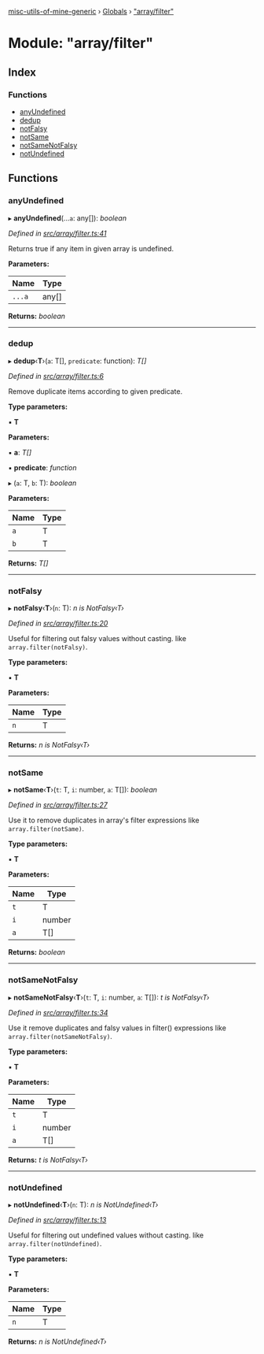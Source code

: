[misc-utils-of-mine-generic](../README.md) › [Globals](../globals.md) › ["array/filter"](_array_filter_.md)

# Module: "array/filter"

## Index

### Functions

* [anyUndefined](_array_filter_.md#anyundefined)
* [dedup](_array_filter_.md#dedup)
* [notFalsy](_array_filter_.md#notfalsy)
* [notSame](_array_filter_.md#notsame)
* [notSameNotFalsy](_array_filter_.md#notsamenotfalsy)
* [notUndefined](_array_filter_.md#notundefined)

## Functions

###  anyUndefined

▸ **anyUndefined**(...`a`: any[]): *boolean*

*Defined in [src/array/filter.ts:41](https://github.com/cancerberoSgx/misc-utils-of-mine/blob/4bfc82a/misc-utils-of-mine-generic/src/array/filter.ts#L41)*

Returns true if any item in given array is undefined.

**Parameters:**

Name | Type |
------ | ------ |
`...a` | any[] |

**Returns:** *boolean*

___

###  dedup

▸ **dedup**‹**T**›(`a`: T[], `predicate`: function): *T[]*

*Defined in [src/array/filter.ts:6](https://github.com/cancerberoSgx/misc-utils-of-mine/blob/4bfc82a/misc-utils-of-mine-generic/src/array/filter.ts#L6)*

Remove duplicate items according to given predicate.

**Type parameters:**

▪ **T**

**Parameters:**

▪ **a**: *T[]*

▪ **predicate**: *function*

▸ (`a`: T, `b`: T): *boolean*

**Parameters:**

Name | Type |
------ | ------ |
`a` | T |
`b` | T |

**Returns:** *T[]*

___

###  notFalsy

▸ **notFalsy**‹**T**›(`n`: T): *n is NotFalsy‹T›*

*Defined in [src/array/filter.ts:20](https://github.com/cancerberoSgx/misc-utils-of-mine/blob/4bfc82a/misc-utils-of-mine-generic/src/array/filter.ts#L20)*

Useful for filtering out falsy values without casting. like `array.filter(notFalsy)`.

**Type parameters:**

▪ **T**

**Parameters:**

Name | Type |
------ | ------ |
`n` | T |

**Returns:** *n is NotFalsy‹T›*

___

###  notSame

▸ **notSame**‹**T**›(`t`: T, `i`: number, `a`: T[]): *boolean*

*Defined in [src/array/filter.ts:27](https://github.com/cancerberoSgx/misc-utils-of-mine/blob/4bfc82a/misc-utils-of-mine-generic/src/array/filter.ts#L27)*

Use it to remove duplicates in array's filter expressions like `array.filter(notSame)`.

**Type parameters:**

▪ **T**

**Parameters:**

Name | Type |
------ | ------ |
`t` | T |
`i` | number |
`a` | T[] |

**Returns:** *boolean*

___

###  notSameNotFalsy

▸ **notSameNotFalsy**‹**T**›(`t`: T, `i`: number, `a`: T[]): *t is NotFalsy‹T›*

*Defined in [src/array/filter.ts:34](https://github.com/cancerberoSgx/misc-utils-of-mine/blob/4bfc82a/misc-utils-of-mine-generic/src/array/filter.ts#L34)*

Use it remove duplicates and falsy values in filter() expressions like `array.filter(notSameNotFalsy)`.

**Type parameters:**

▪ **T**

**Parameters:**

Name | Type |
------ | ------ |
`t` | T |
`i` | number |
`a` | T[] |

**Returns:** *t is NotFalsy‹T›*

___

###  notUndefined

▸ **notUndefined**‹**T**›(`n`: T): *n is NotUndefined‹T›*

*Defined in [src/array/filter.ts:13](https://github.com/cancerberoSgx/misc-utils-of-mine/blob/4bfc82a/misc-utils-of-mine-generic/src/array/filter.ts#L13)*

Useful for filtering out undefined values without casting. like `array.filter(notUndefined)`.

**Type parameters:**

▪ **T**

**Parameters:**

Name | Type |
------ | ------ |
`n` | T |

**Returns:** *n is NotUndefined‹T›*
